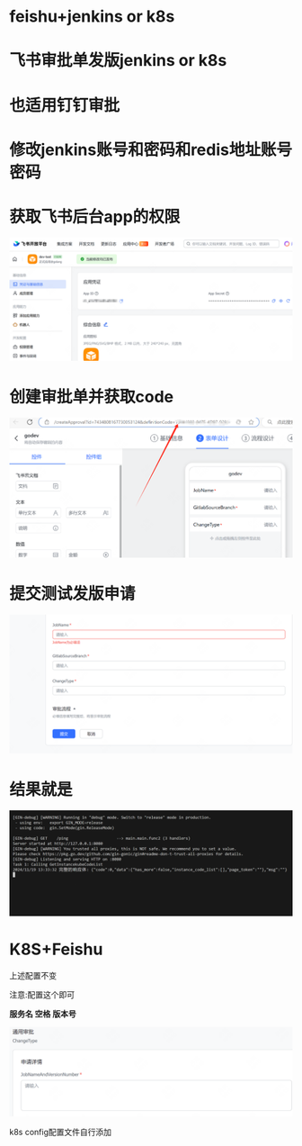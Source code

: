 # feishu+jenkins or k8s
# 飞书审批单发版jenkins or  k8s 
# 也适用钉钉审批
# 修改jenkins账号和密码和redis地址账号密码
# 获取飞书后台app的权限
![image-20241119132942452](doc\image-20241119132743818.png)
# 创建审批单并获取code

![image-20241119132942452](doc\image-20241119132942452.png)

# 提交测试发版申请
![image-20241119133038272](doc\image-20241119133038272.png)

# 结果就是

![image-20241119133356682](doc\image-20241119133356682.png)

# K8S+Feishu

上述配置不变

注意:配置这个即可  

**服务名 空格  版本号**

![image-20241119132050552](doc\image-20241119132050552.png)



k8s config配置文件自行添加


